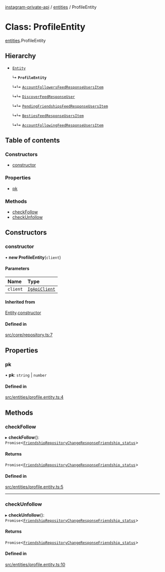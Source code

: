 [instagram-private-api](../../README.md) / [entities](../../modules/entities.md) / ProfileEntity

# Class: ProfileEntity

[entities](../../modules/entities.md).ProfileEntity

## Hierarchy

- [`Entity`](../index/Entity.md)

  ↳ **`ProfileEntity`**

  ↳↳ [`AccountFollowersFeedResponseUsersItem`](../responses/AccountFollowersFeedResponseUsersItem.md)

  ↳↳ [`DiscoverFeedResponseUser`](../responses/DiscoverFeedResponseUser.md)

  ↳↳ [`PendingFriendshipsFeedResponseUsersItem`](../responses/PendingFriendshipsFeedResponseUsersItem.md)

  ↳↳ [`BestiesFeedResponseUsersItem`](../responses/BestiesFeedResponseUsersItem.md)

  ↳↳ [`AccountFollowingFeedResponseUsersItem`](../responses/AccountFollowingFeedResponseUsersItem.md)

## Table of contents

### Constructors

- [constructor](ProfileEntity.md#constructor)

### Properties

- [pk](ProfileEntity.md#pk)

### Methods

- [checkFollow](ProfileEntity.md#checkfollow)
- [checkUnfollow](ProfileEntity.md#checkunfollow)

## Constructors

### constructor

• **new ProfileEntity**(`client`)

#### Parameters

| Name | Type |
| :------ | :------ |
| `client` | [`IgApiClient`](../index/IgApiClient.md) |

#### Inherited from

[Entity](../index/Entity.md).[constructor](../index/Entity.md#constructor)

#### Defined in

[src/core/repository.ts:7](https://github.com/Nerixyz/instagram-private-api/blob/4971f34/src/core/repository.ts#L7)

## Properties

### pk

• **pk**: `string` \| `number`

#### Defined in

[src/entities/profile.entity.ts:4](https://github.com/Nerixyz/instagram-private-api/blob/4971f34/src/entities/profile.entity.ts#L4)

## Methods

### checkFollow

▸ **checkFollow**(): `Promise`<[`FriendshipRepositoryChangeResponseFriendship_status`](../../interfaces/responses/FriendshipRepositoryChangeResponseFriendship_status.md)\>

#### Returns

`Promise`<[`FriendshipRepositoryChangeResponseFriendship_status`](../../interfaces/responses/FriendshipRepositoryChangeResponseFriendship_status.md)\>

#### Defined in

[src/entities/profile.entity.ts:5](https://github.com/Nerixyz/instagram-private-api/blob/4971f34/src/entities/profile.entity.ts#L5)

___

### checkUnfollow

▸ **checkUnfollow**(): `Promise`<[`FriendshipRepositoryChangeResponseFriendship_status`](../../interfaces/responses/FriendshipRepositoryChangeResponseFriendship_status.md)\>

#### Returns

`Promise`<[`FriendshipRepositoryChangeResponseFriendship_status`](../../interfaces/responses/FriendshipRepositoryChangeResponseFriendship_status.md)\>

#### Defined in

[src/entities/profile.entity.ts:10](https://github.com/Nerixyz/instagram-private-api/blob/4971f34/src/entities/profile.entity.ts#L10)
